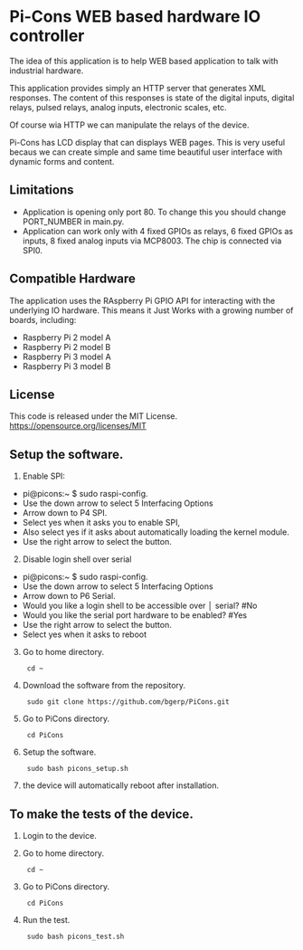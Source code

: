 # Pi-Cons WEB based hardware IO controller

The idea of this application is to help WEB based application to talk with industrial hardware.

This application provides simply an HTTP server that generates XML responses.
The content of this responses is state of the digital inputs, digital relays,
pulsed relays, analog inputs, electronic scales, etc.

Of course wia HTTP we can manipulate the relays of the device.

Pi-Cons has LCD display that can displays WEB pages.
This is very useful becaus we can create simple and same time
beautiful user interface with dynamic forms and content.

## Limitations

 - Application is opening only port 80. To change this you should change PORT_NUMBER in main.py.
 - Application can work only with 4 fixed GPIOs as relays, 6 fixed GPIOs as inputs,
 8 fixed analog inputs via MCP8003. The chip is connected via SPI0.

## Compatible Hardware

The application uses the RAspberry Pi GPIO API for interacting with the
underlying IO hardware. This means it Just Works with a growing number of
boards, including:

 - Raspberry Pi 2 model A
 - Raspberry Pi 2 model B
 - Raspberry Pi 3 model A
 - Raspberry Pi 3 model B

## License

This code is released under the MIT License.
https://opensource.org/licenses/MIT

## Setup the software.
1. Enable SPI:
 - pi@picons:~ $ sudo raspi-config.
 - Use the down arrow to select 5 Interfacing Options
 - Arrow down to P4 SPI.
 - Select yes when it asks you to enable SPI,
 - Also select yes if it asks about automatically loading the kernel module.
 - Use the right arrow to select the <Finish> button.
2. Disable login shell over serial
 - pi@picons:~ $ sudo raspi-config.
 - Use the down arrow to select 5 Interfacing Options
 - Arrow down to P6 Serial.
 - Would you like a login shell to be accessible over │ serial? #No
 - Would you like the serial port hardware to be enabled? #Yes
 - Use the right arrow to select the <Finish> button. 
 - Select yes when it asks to reboot  

3. Go to home directory.

        cd ~

4. Download the software from the repository.

        sudo git clone https://github.com/bgerp/PiCons.git

5. Go to PiCons directory.

        cd PiCons

6. Setup the software.

        sudo bash picons_setup.sh

7. the device will automatically reboot after installation.

## To make the tests of the device. 

1. Login to the device.

2. Go to home directory.

        cd ~

3. Go to PiCons directory.

        cd PiCons

4. Run the test.

        sudo bash picons_test.sh
